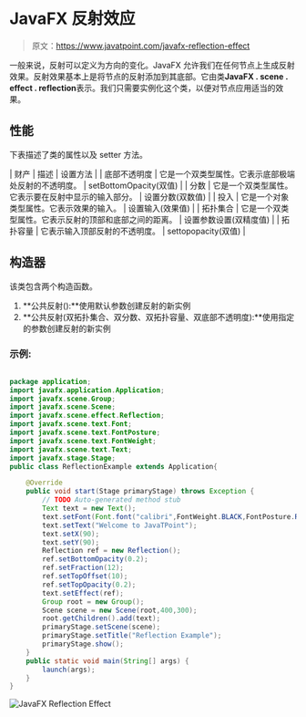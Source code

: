 # JavaFX 反射效应

> 原文：<https://www.javatpoint.com/javafx-reflection-effect>

一般来说，反射可以定义为方向的变化。JavaFX 允许我们在任何节点上生成反射效果。反射效果基本上是将节点的反射添加到其底部。它由类**JavaFX . scene . effect . reflection**表示。我们只需要实例化这个类，以便对节点应用适当的效果。

## 性能

下表描述了类的属性以及 setter 方法。

| 财产 | 描述 | 设置方法 |
| 底部不透明度 | 它是一个双类型属性。它表示底部极端处反射的不透明度。 | setBottomOpacity(双值) |
| 分数 | 它是一个双类型属性。它表示要在反射中显示的输入部分。 | 设置分数(双数值) |
| 投入 | 它是一个对象类型属性。它表示效果的输入。 | 设置输入(效果值) |
| 拓扑集合 | 它是一个双类型属性。它表示反射的顶部和底部之间的距离。 | 设置参数设置(双精度值) |
| 拓扑容量 | 它表示输入顶部反射的不透明度。 | settopopacity(双值) |

## 构造器

该类包含两个构造函数。

1.  **公共反射():**使用默认参数创建反射的新实例
2.  **公共反射(双拓扑集合、双分数、双拓扑容量、双底部不透明度):**使用指定的参数创建反射的新实例

### 示例:

```java

package application;
import javafx.application.Application;
import javafx.scene.Group;
import javafx.scene.Scene;
import javafx.scene.effect.Reflection;
import javafx.scene.text.Font;
import javafx.scene.text.FontPosture;
import javafx.scene.text.FontWeight;
import javafx.scene.text.Text;
import javafx.stage.Stage;
public class ReflectionExample extends Application{

	@Override
	public void start(Stage primaryStage) throws Exception {
		// TODO Auto-generated method stub
		Text text = new Text();
		text.setFont(Font.font("calibri",FontWeight.BLACK,FontPosture.REGULAR,20));
		text.setText("Welcome to JavaTPoint");
		text.setX(90);
		text.setY(90);
		Reflection ref = new Reflection();
		ref.setBottomOpacity(0.2);
		ref.setFraction(12);
		ref.setTopOffset(10);
		ref.setTopOpacity(0.2);
		text.setEffect(ref);
		Group root = new Group();
		Scene scene = new Scene(root,400,300);
		root.getChildren().add(text);
		primaryStage.setScene(scene);
		primaryStage.setTitle("Reflection Example");
		primaryStage.show();
	}
	public static void main(String[] args) {
		launch(args);
	}
}

```

![JavaFX Reflection Effect](../img/be90fda57ff15f890b985648fce859e4.png)